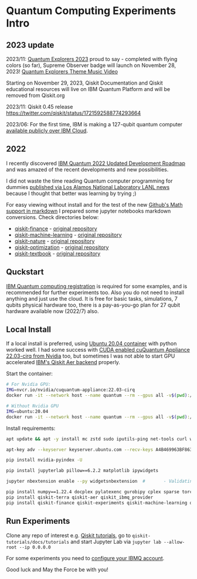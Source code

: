 # Quantum Computing Experiments Intro

## 2023 update

2023/11: [Quantum Explorers 2023](https://challenges.quantum-computing.ibm.com/quantum-explorers-23 "ibm quantum") proud to say - completed with flying colors (so far), Supreme Observer badge will launch on November 28, 2023!
[Quantum Explorers Theme Music Video](https://www.youtube.com/watch?v=PRES40tWp7c "youtube 3min")

Starting on November 29, 2023, Qiskit Documentation and Qiskit educational resources will live on IBM Quantum Platform and will be removed from Qiskit.org

2023/11: Qiskit 0.45 release https://twitter.com/qiskit/status/1721592588774293664

2023/06: For the first time, IBM is making a 127-qubit quantum computer [available publicly over IBM Cloud](https://www.linkedin.com/posts/ibm-quantum_access-a-127-qubit-quantum-computer-over-activity-7075110040386314240-V3nP "linkedIn post").

## 2022

I recently discovered [IBM Quantum 2022 Updated Development Roadmap](https://www.youtube.com/watch?v=0ka20qanWzI) and was amazed of the recent developments and new possibilities.

I did not waste the time reading Quantum computer programming for dummies [published via Los Alamos National Laboratory LANL news](https://discover.lanl.gov/news/0614-quantum-computer)
because I thought that better was learning by trying ;)

For easy viewing without install and for the test of the new [Github's Math support in markdown](https://github.blog/2022-05-19-math-support-in-markdown/)
I prepared some jupyter notebooks markdown conversions.
Check directories below:
 - [qiskit-finance](./qiskit-finance) - [original repository](https://github.com/Qiskit/qiskit-finance)
 - [qiskit-machine-learning](./qiskit-machine-learning) - [original repository](https://github.com/Qiskit/qiskit-machine-learning)
 - [qiskit-nature](./qiskit-nature) - [original repository](https://github.com/Qiskit/qiskit-nature)
 - [qiskit-optimization](./qiskit-optimization) - [original repository](https://github.com/Qiskit/qiskit-optimization)
 - [qiskit-textbook](./qiskit-textbook) - [original repository](https://github.com/qiskit-community/qiskit-textbook)


## Quckstart

[IBM Quantum computing registration](https://github.com/Qiskit/qiskit-ibmq-provider/blob/master/README.md#configure-your-ibm-quantum-credentials)
is required for some examples, and is recommended for further experiments too. Also you do not need to install anything and just use the cloud.
It is free for basic tasks, simulations, 7 qubits physical hardware too, there is a pay-as-you-go plan for 27 qubit hardware available now (2022/7) also.

## Local Install

If a local install is preferred, using [Ubuntu 20.04 container](https://hub.docker.com/_/ubuntu?tab=tags&page=1&name=20.04) with python worked well.
I had some success with [CUDA enabled cuQuantum Appliance 22.03-cirq from Nvidia](https://catalog.ngc.nvidia.com/orgs/nvidia/containers/cuquantum-appliance/tags) too,
but sometimes I was not able to start GPU accelerated [IBM's Qiskit Aer backend](https://pypi.org/project/qiskit-aer-gpu/) properly.

Start the container:

``` bash
# For Nvidia GPU:
IMG=nvcr.io/nvidia/cuquantum-appliance:22.03-cirq
docker run -it --network host --name quantum --rm --gpus all -v$(pwd):/shared --ipc=host --ulimit memlock=-1 --ulimit stack=67108864  $IMG bash

# Without Nvidia GPU
IMG=ubuntu:20.04
docker run -it --network host --name quantum --rm --gpus all -v$(pwd):/shared $IMG bash
```

Install requirements:

``` bash
apt update && apt -y install mc zstd sudo iputils-ping net-tools curl wget less iproute2 netcat gnupg git python3-pip

apt-key adv --keyserver keyserver.ubuntu.com --recv-keys A4B469963BF863CC

pip install nvidia-pyindex -U

pip install jupyterlab pillow==6.2.2 matplotlib ipywidgets

jupyter nbextension enable --py widgetsnbextension  #       - Validating: OK

pip install numpy==1.22.4 docplex pylatexenc gurobipy cplex sparse torch torchvision pyscf
pip install qiskit-terra qiskit-aer qiskit_ibmq_provider
pip install qiskit-finance qiskit-experiments qiskit-machine-learning qiskit-nature
```

## Run Experiments

Clone any repo of interest e.g. [Qiskit tutorials](https://github.com/Qiskit/qiskit-tutorials), go to `qiskit-tutorials/docs/tutorials`
and start Jupyter Lab via `jupyter lab --allow-root --ip 0.0.0.0`

For some experiments you need to [configure your IBMQ account](https://github.com/Qiskit/qiskit-ibmq-provider/blob/master/README.md#configure-your-ibm-quantum-credentials).

Good luck and May the Force be with you!
